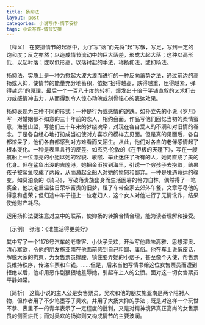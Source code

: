 ```yaml
---
title: 扬抑法
layout: post
categories: 小说写作-情节安排
tags: 小说写作-情节安排
---
```


〔释义〕 在安排情节的起落中，为了写“落”而先将“起”写够，写足，写到一定的饱和度；反之亦然；以造成情节流动中的巨大落差，形成大起大落；这种以高形低，以起衬落；或以低形高，以落衬起的手法，称扬抑法，或抑扬法。

扬抑法，实质上是一种为掀起大波大浪而进行的一种反向蓄势之法，通过前边的高扬或大抑，使情节的能量充分地蓄积，依据“抬得越高，跌得越重，压得越紧，弹得越远”的原理，最后一个一百八十度的转折，爆发出十倍于平铺直叙的艺术打击力或感情冲击力，从而得到令人惊心动魄或刻骨铭心的表达效果。

扬抑表现为三种不同的形式：一种是行为或感情的逆跌。如孙立先的小说《岁月》写一对婚姻都不如意的三十年前的恋人，相约会面。作品写他们回忆当初的柔情蜜意，海誓山盟，写他们三十年来的梦绕魂牵，对现在各自爱人的不满和对旧情的眷念。于是各自经心地打扮成当初使对方喜欢的模样去见面。但是真的见面后，各自都惊呆了，他们各自都感到对方难看而又陌生。从此，他们对各自的老伴感情起了根本变化。一种是表里言行的反差。如杰克·伦敦的《在甲板的天篷下》，写在一艘航船上一位漂亮的小姐以她的容貌、歌喉、举止迷住了所有的人，她简直成了美的化身。但在鲨鱼出没的吉隆港，她把金币投到海里，引诱一个穷孩子去捞取，结果孩子被鲨鱼咬成了两段，从而激起全船人对她的愤怒和鄙弃。一种是境遇命运的骤变。如莫泊桑的《骑马》，写破落贵族出身而生活困窘的格力自林，偶然得了一笔奖金，他决定重温往日荣华富贵的旧梦，租了车带全家去郊外午餐，文章写尽他的得意和虚荣；但归途中车子撞上一位老妇人，这个女人对他进行了无情讹诈，结果使他财产耗尽。

运用扬抑法要注意对立中的联系，使抑扬的转换合情合理，能为读者理解和接受。

〔示例〕 张洁：《谁生活得更美好》

其中写了一个1176号汽车的老乘客、小伙子吴欢，开头写他趣味高雅、思想深奥、清心寡欲，令他的朋友施亚南在他面前感到自己粗鄙、庸俗。他在车上说俏皮话，解脱大家的拘束，为女售票员撑腰，镇住耍弄她的小痞子，甚至像个天使，帮售票员维持秩序，传递车票和车钱。……但是，后来当他写情书给这位女售票员而遭到拒绝以后，他却用恶作剧狠狠地羞辱她，引起车上人的公愤。面对这一切女售票员平静如常。

〔简析〕 这篇小说的主人公是女售票员，吴欢和他的朋友施亚南是两个陪衬人物，但作者用了不少笔墨写了吴欢，并用了大扬大抑的手法；既是对这样一个玩世不恭、表里不一的青年表示了一定程度的批判，又是对精神境界真正高尚的女售票员的侧面烘托；而对吴欢的扬抑则又构成情节的主要波澜。 